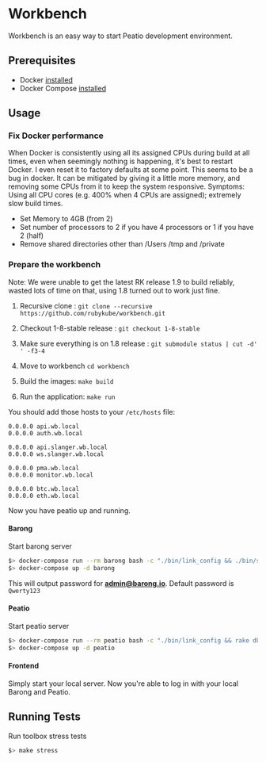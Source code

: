 # Workbench

Workbench is an easy way to start Peatio development environment.

## Prerequisites

- Docker [installed](https://docs.docker.com/engine/installation/)
- Docker Compose [installed](https://docs.docker.com/compose/install/)

## Usage

### Fix Docker performance

When Docker is consistently using all its assigned CPUs during build at all times, even when seemingly nothing is happening, it's best to restart Docker. 
I even reset it to factory defaults at some point. This seems to be a bug in docker. It can be mitigated by giving it a little more memory, and removing some CPUs from it to keep the system responsive.
Symptoms: Using all CPU cores (e.g. 400% when 4 CPUs are assigned); extremely slow build times.

 - Set Memory to 4GB (from 2)
 - Set number of processors to 2 if you have 4 processors or 1 if you have 2 (half)
 - Remove shared directories other than /Users /tmp and /private


### Prepare the workbench

Note: We were unable to get the latest RK release 1.9 to build reliably, wasted lots of time on that, using 1.8 turned out to work just fine. 

1. Recursive clone : `git clone --recursive https://github.com/rubykube/workbench.git`

2. Checkout 1-8-stable release : `git checkout 1-8-stable`

3.  Make sure everything is on 1.8 release : `git submodule status | cut -d' ' -f3-4`

4. Move to workbench `cd workbench`

5. Build the images: `make build`

6. Run the application: `make run`

You should add those hosts to your `/etc/hosts` file:

```
0.0.0.0 api.wb.local
0.0.0.0 auth.wb.local

0.0.0.0 api.slanger.wb.local
0.0.0.0 ws.slanger.wb.local

0.0.0.0 pma.wb.local
0.0.0.0 monitor.wb.local

0.0.0.0 btc.wb.local
0.0.0.0 eth.wb.local
```

Now you have peatio up and running.

#### Barong

Start barong server

```sh
$> docker-compose run --rm barong bash -c "./bin/link_config && ./bin/setup"
$> docker-compose up -d barong
```

This will output password for **admin@barong.io**. Default password is `Qwerty123`

#### Peatio

Start peatio server

```sh
$> docker-compose run --rm peatio bash -c "./bin/link_config && rake db:create db:migrate db:seed"
$> docker-compose up -d peatio
```

#### Frontend

Simply start your local server. Now you're able to log in with your local Barong and Peatio.

## Running Tests

Run toolbox stress tests

```sh
$> make stress
```
